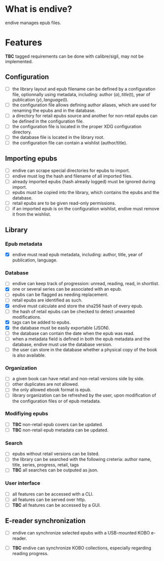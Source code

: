 # What is endive?

endive manages epub files.

# Features

**TBC** tagged requirements can be done with calibre/sigil, may not be
implemented.

## Configuration

- [ ] the library layout and epub filename can be defined by a configuration
file, optionnally using metadata, including: author ($a), title ($t), year of
publication ($y), language ($l).
- [ ] the configuration file allows defining author aliases, which are used for
renaming the epubs and in the database.
- [ ] a directory for retail epubs source and another for non-retail epubs can
be defined in the configuration file.
- [ ] the configuration file is located in the proper XDG configuration
directory.
- [ ] the database file is located in the library root.
- [ ] the configuration file can contain a wishlist (author/title).

## Importing epubs

- [ ] endive can scrape special directories for epubs to import.
- [ ] endive must log the hash and filename of all imported files.
- [ ] already imported epubs (hash already logged) must be ignored during
import.
- [ ] epubs must be copied into the library, which contains the epubs and the
database.
- [ ] retail epubs are to be given read-only permissions.
- [ ] if an imported epub is on the configuration wishlist, endive must remove
it from the wishlist.

## Library

### Epub metadata

- [x] endive must read epub metadata, including: author, title, year of
publication, language.

### Database

- [ ] endive can keep track of progression: unread, reading, read, in shortlist.
- [x] one or several series can be associated with an epub.
- [ ] epubs can be flagged as needing replacement.
- [ ] retail epubs are identified as such.
- [x] endive must calculate and store the sha256 hash of every epub.
- [ ] the hash of retail epubs can be checked to detect unwanted modifications.
- [x] tags can be added to epubs.
- [x] the database must be easily exportable (JSON).
- [ ] the database can contain the date when the epub was read.
- [ ] when a metadata field is defined in both the epub metadata and the
database, endive must use the database version.
- [ ] the user can store in the database whether a physical copy of the book is
also available.

### Organization

- [ ] a given book can have retail and non-retail versions side by side.
- [ ] other duplicates are not allowed.
- [ ] the only allowed ebook format is epub.
- [ ] library organization can be refreshed by the user, upon modification of
the configuration files or of epub metadata.

### Modifiying epubs

- [ ] **TBC** non-retail epub covers can be updated.
- [ ] **TBC** non-retail epub metadata can be updated.

### Search

- [ ] epubs without retail versions can be listed.
- [ ] the library can be searched with the following creteria:
    author name, title, series, progress, retail, tags
- [ ] **TBC** all searches can be outputed as json.

### User interface

- [ ] all features can be accessed with a CLI.
- [ ] all features can be served over http.
- [ ] **TBC** all features can be accessed by a GUI.

## E-reader synchronization

- [ ] endive can synchronize selected epubs with a USB-mounted KOBO e-reader.
- [ ] **TBC** endive can synchronize KOBO collections, especially regarding
reading progress.

